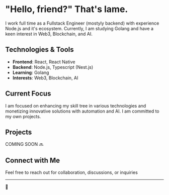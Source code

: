 # "Hello, friend?" That's lame.

I work full time as a Fullstack Engineer (mostyly backend) with experience Node.js and it's ecosystem. Currently, I am studying Golang and have a keen interest in Web3, Blockchain, and AI.

## Technologies & Tools

- **Frontend**: React, React Native
- **Backend**: Node.js, Typescript (Nest.js)
- **Learning**: Golang
- **Interests**: Web3, Blockchain, AI

## Current Focus

I am focused on enhancing my skill tree in various technologies and monetizing innovative solutions with automation and AI. 
I am committed to my own projects.

## Projects

COMING SOON 🔜

## Connect with Me

Feel free to reach out for collaboration, discussions, or inquiries

---

🤖
